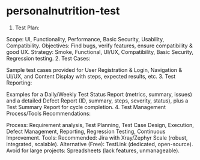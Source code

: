 # personalnutrition-test
1. Test Plan:

Scope: UI, Functionality, Performance, Basic Security, Usability, Compatibility.
Objectives: Find bugs, verify features, ensure compatibility & good UX.
Strategy: Smoke, Functional, UI/UX, Compatibility, Basic Security, Regression testing.
2. Test Cases:

Sample test cases provided for User Registration & Login, Navigation & UI/UX, and Content Display with steps, expected results, etc.
3. Test Reporting:

Examples for a Daily/Weekly Test Status Report (metrics, summary, issues) and a detailed Defect Report (ID, summary, steps, severity, status), plus a Test Summary Report for cycle completion.
4. Test Management Process/Tools Recommendations:

Process: Requirement analysis, Test Planning, Test Case Design, Execution, Defect Management, Reporting, Regression Testing, Continuous Improvement.
Tools:
Recommended: Jira with Xray/Zephyr Scale (robust, integrated, scalable).
Alternative (Free): TestLink (dedicated, open-source).
Avoid for large projects: Spreadsheets (lack features, unmanageable).

